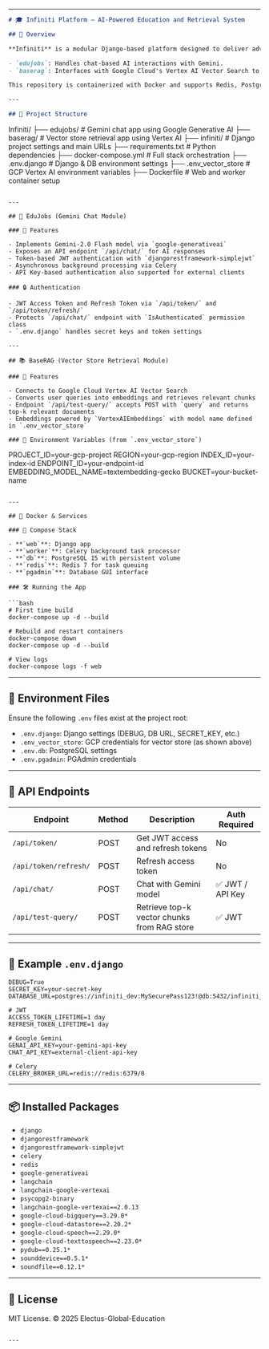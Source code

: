 

---

```markdown
# 🎓 Infiniti Platform – AI-Powered Education and Retrieval System

## 🚀 Overview

**Infiniti** is a modular Django-based platform designed to deliver advanced educational support and intelligent information retrieval. The system is built with scalability, concurrency, and modular integration in mind. It currently includes the following apps:

- `edujobs`: Handles chat-based AI interactions with Gemini.
- `baserag`: Interfaces with Google Cloud's Vertex AI Vector Search to retrieve relevant document chunks based on semantic similarity (Retrieval-Augmented Generation - RAG).

This repository is containerized with Docker and supports Redis, PostgreSQL, Celery workers, and environment-based configurations.

---

## 🧱 Project Structure

```

Infiniti/
├── edujobs/            # Gemini chat app using Google Generative AI
├── baserag/            # Vector store retrieval app using Vertex AI
├── infiniti/           # Django project settings and main URLs
├── requirements.txt    # Python dependencies
├── docker-compose.yml  # Full stack orchestration
├── .env.django         # Django & DB environment settings
├── .env\_vector\_store   # GCP Vertex AI environment variables
├── Dockerfile          # Web and worker container setup

```

---

## 💬 EduJobs (Gemini Chat Module)

### 🔧 Features

- Implements Gemini-2.0 Flash model via `google-generativeai`
- Exposes an API endpoint `/api/chat/` for AI responses
- Token-based JWT authentication with `djangorestframework-simplejwt`
- Asynchronous background processing via Celery
- API Key-based authentication also supported for external clients

### 🔒 Authentication

- JWT Access Token and Refresh Token via `/api/token/` and `/api/token/refresh/`
- Protects `/api/chat/` endpoint with `IsAuthenticated` permission class
- `.env.django` handles secret keys and token settings

---

## 📚 BaseRAG (Vector Store Retrieval Module)

### 🔧 Features

- Connects to Google Cloud Vertex AI Vector Search
- Converts user queries into embeddings and retrieves relevant chunks
- Endpoint `/api/test-query/` accepts POST with `query` and returns top-k relevant documents
- Embeddings powered by `VertexAIEmbeddings` with model name defined in `.env_vector_store`

### 🧪 Environment Variables (from `.env_vector_store`)

```

PROJECT\_ID=your-gcp-project
REGION=your-gcp-region
INDEX\_ID=your-index-id
ENDPOINT\_ID=your-endpoint-id
EMBEDDING\_MODEL\_NAME=textembedding-gecko
BUCKET=your-bucket-name

````

---

## 🐳 Docker & Services

### 🧩 Compose Stack

- **`web`**: Django app
- **`worker`**: Celery background task processor
- **`db`**: PostgreSQL 15 with persistent volume
- **`redis`**: Redis 7 for task queuing
- **`pgadmin`**: Database GUI interface

### 🛠️ Running the App

```bash
# First time build
docker-compose up -d --build

# Rebuild and restart containers
docker-compose down
docker-compose up -d --build

# View logs
docker-compose logs -f web
````

---

## 🔐 Environment Files

Ensure the following `.env` files exist at the project root:

* `.env.django`: Django settings (DEBUG, DB URL, SECRET\_KEY, etc.)
* `.env_vector_store`: GCP credentials for vector store (as shown above)
* `.env.db`: PostgreSQL settings
* `.env.pgadmin`: PGAdmin credentials

---

## 📜 API Endpoints

| Endpoint              | Method | Description                                 | Auth Required   |
| --------------------- | ------ | ------------------------------------------- | --------------- |
| `/api/token/`         | POST   | Get JWT access and refresh tokens           | No              |
| `/api/token/refresh/` | POST   | Refresh access token                        | No              |
| `/api/chat/`          | POST   | Chat with Gemini model                      | ✅ JWT / API Key |
| `/api/test-query/`    | POST   | Retrieve top-k vector chunks from RAG store | ✅ JWT           |

---

## 📝 Example `.env.django`

```env
DEBUG=True
SECRET_KEY=your-secret-key
DATABASE_URL=postgres://infiniti_dev:MySecurePass123!@db:5432/infiniti_dev

# JWT
ACCESS_TOKEN_LIFETIME=1 day
REFRESH_TOKEN_LIFETIME=1 day

# Google Gemini
GENAI_API_KEY=your-gemini-api-key
CHAT_API_KEY=external-client-api-key

# Celery
CELERY_BROKER_URL=redis://redis:6379/0
```

---

## 📦 Installed Packages

* `django`
* `djangorestframework`
* `djangorestframework-simplejwt`
* `celery`
* `redis`
* `google-generativeai`
* `langchain`
* `langchain-google-vertexai`
* `psycopg2-binary`
* `langchain-google-vertexai==2.0.13`
* `google-cloud-bigquery==3.29.0*`
* `google-cloud-datastore==2.20.2* `
* `google-cloud-speech==2.29.0* `
* `google-cloud-texttospeech==2.23.0* `
* `pydub==0.25.1* `
* `sounddevice==0.5.1* `
* `soundfile==0.12.1* `




---

## 📄 License

MIT License. © 2025 Electus-Global-Education

```

---
